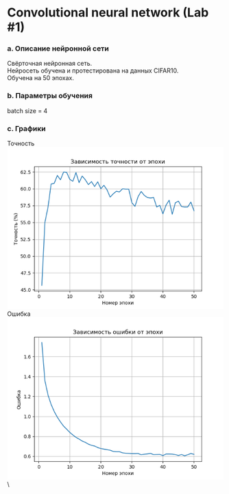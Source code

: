 # Convolutional neural network (Lab #1)

### a. Описание нейронной сети
Свёрточная нейронная сеть.\
Нейросеть обучена и протестирована на данных CIFAR10.\
Обучена на 50 эпохах.


### b. Параметры обучения
batch size = 4



### c. Графики
Точность\
![Accuracy](https://github.com/temp-rw/Neural_Networks/blob/master/Graphs/Accuracy.png)\
Ошибка\
![Loss](https://github.com/temp-rw/Neural_Networks/blob/master/Graphs/Loss.png)\
